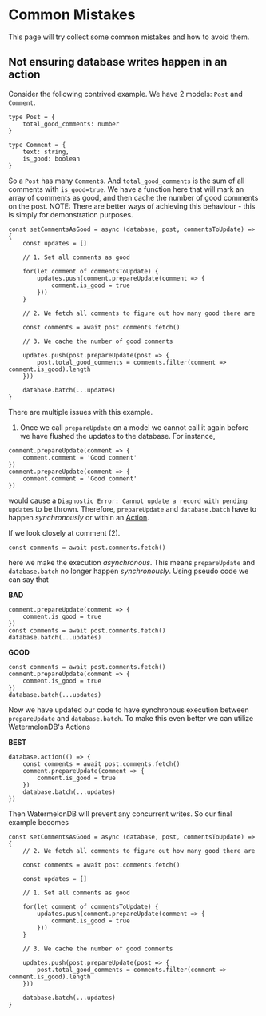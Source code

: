 # Common Mistakes

This page will try collect some common mistakes and how to avoid them.

## Not ensuring database writes happen in an action

Consider the following contrived example. We have 2 models: `Post` and `Comment`.

```
type Post = {
    total_good_comments: number
}

type Comment = {
    text: string,
    is_good: boolean
}
```

So a `Post` has many `Comment`s. And `total_good_comments` is the sum of all comments with `is_good=true`.
We have a function here that will mark an array of comments as good, and then cache the number of good comments 
on the post. NOTE: There are better ways of achieving this behaviour - this is simply for demonstration purposes.

```
const setCommentsAsGood = async (database, post, commentsToUpdate) => {
    const updates = []

    // 1. Set all comments as good

    for(let comment of commentsToUpdate) {
        updates.push(comment.prepareUpdate(comment => {
            comment.is_good = true
        }))
    }

    // 2. We fetch all comments to figure out how many good there are

    const comments = await post.comments.fetch()

    // 3. We cache the number of good comments

    updates.push(post.prepareUpdate(post => {
        post.total_good_comments = comments.filter(comment => comment.is_good).length
    }))

    database.batch(...updates)
}
```

There are multiple issues with this example.

1. Once we call `prepareUpdate` on a model we cannot call it again before we have flushed the updates to the database. For instance,

```
comment.prepareUpdate(comment => {
    comment.comment = 'Good comment'
})
comment.prepareUpdate(comment => {
    comment.comment = 'Good comment'
})
```

would cause a `Diagnostic Error: Cannot update a record with pending updates` to be thrown. Therefore, `prepareUpdate` and `database.batch` have 
to happen *synchronously* or within an [Action](./Actions.md).

If we look closely at comment (2). 

```
const comments = await post.comments.fetch()
```

here we make the execution *asynchronous*. This means `prepareUpdate` and `database.batch` no longer happen *synchronously*. Using pseudo code we can say that

**BAD**

```
comment.prepareUpdate(comment => {
    comment.is_good = true
})
const comments = await post.comments.fetch()
database.batch(...updates)
```

**GOOD**

```
const comments = await post.comments.fetch()
comment.prepareUpdate(comment => {
    comment.is_good = true
})
database.batch(...updates)
```

Now we have updated our code to have synchronous execution between `prepareUpdate` and `database.batch`. To make this even better we can 
utilize WatermelonDB's Actions

**BEST**

```
database.action(() => {
    const comments = await post.comments.fetch()
    comment.prepareUpdate(comment => {
        comment.is_good = true
    })
    database.batch(...updates)
})
```

Then WatermelonDB will prevent any concurrent writes. So our final example becomes

```
const setCommentsAsGood = async (database, post, commentsToUpdate) => {
    // 2. We fetch all comments to figure out how many good there are

    const comments = await post.comments.fetch()
    
    const updates = []

    // 1. Set all comments as good

    for(let comment of commentsToUpdate) {
        updates.push(comment.prepareUpdate(comment => {
            comment.is_good = true
        }))
    }

    // 3. We cache the number of good comments

    updates.push(post.prepareUpdate(post => {
        post.total_good_comments = comments.filter(comment => comment.is_good).length
    }))

    database.batch(...updates)
}
```